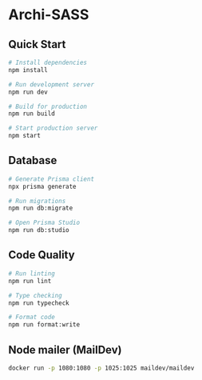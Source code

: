 # Archi-SASS

## Quick Start

```bash
# Install dependencies
npm install

# Run development server
npm run dev

# Build for production
npm run build

# Start production server
npm start
```

## Database

```bash
# Generate Prisma client
npx prisma generate

# Run migrations
npm run db:migrate

# Open Prisma Studio
npm run db:studio
```

## Code Quality

```bash
# Run linting
npm run lint

# Type checking
npm run typecheck

# Format code
npm run format:write
```

## Node mailer (MailDev)

```bash
docker run -p 1080:1080 -p 1025:1025 maildev/maildev
```
